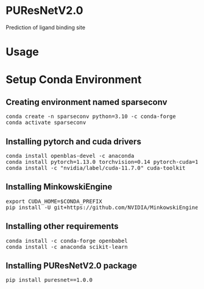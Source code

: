 # PUResNetV2.0
Prediction of ligand binding site

<h1>Usage</h1>
<h1>Setup Conda Environment</h1>
<h2>Creating environment named sparseconv </h2>
<pre>
conda create -n sparseconv python=3.10 -c conda-forge
conda activate sparseconv
</pre>
<h2>Installing pytorch and cuda drivers</h2>
<pre>
conda install openblas-devel -c anaconda
conda install pytorch=1.13.0 torchvision=0.14 pytorch-cuda=11.7 -c pytorch -c nvidia
conda install -c "nvidia/label/cuda-11.7.0" cuda-toolkit
</pre>
<h2> Installing MinkowskiEngine </h2>
<pre>
export CUDA_HOME=$CONDA_PREFIX
pip install -U git+https://github.com/NVIDIA/MinkowskiEngine --no-deps
</pre>
<h2> Installing other requirements </h2>
<pre>
conda install -c conda-forge openbabel
conda install -c anaconda scikit-learn
</pre>
<h2> Installing PUResNetV2.0 package </h2>
<pre>
pip install puresnet==1.0.0
</pre>

